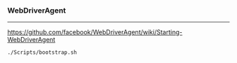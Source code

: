 ### WebDriverAgent
---
https://github.com/facebook/WebDriverAgent/wiki/Starting-WebDriverAgent

```
./Scripts/bootstrap.sh
```

```
```

```
```
